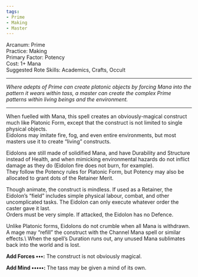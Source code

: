 ```yaml
---
tags:
- Prime
- Making
- Master
---
```


Arcanum: Prime\
Practice: Making\
Primary Factor: Potency\
Cost: 1+ Mana\
Suggested Rote Skills: Academics, Crafts, Occult

---

_Where adepts of Prime can create platonic objects by forcing Mana into the pattern it wears within tass, a master can create the complex Prime patterns within living beings and the environment._

---

When fuelled with Mana, this spell creates an obviously-magical construct much like Platonic Form, except that the construct is not limited to single physical objects.\
Eidolons may imitate fire, fog, and even entire environments, but most masters use it to create “living” constructs.

Eidolons are still made of solidified Mana, and have Durability and Structure instead of Health, and when mimicking environmental hazards do not inflict damage as they do (Eidolon fire does not burn, for example).\
They follow the Potency rules for Platonic Form, but Potency may also be allocated to grant dots of the Retainer Merit.

Though animate, the construct is mindless. If used as a Retainer, the Eidolon’s “field” includes simple physical labour, combat, and other uncomplicated tasks. The Eidolon can only execute whatever order the caster gave it last.\
Orders must be very simple. If attacked, the Eidolon has no Defence.

Unlike Platonic forms, Eidolons do not crumble when all Mana is withdrawn. A mage may “refill” the construct with the Channel Mana spell or similar effects.\ When the spell’s Duration runs out, any unused Mana sublimates back into the world and is lost.

**Add Forces •••:** The construct is not obviously magical.

**Add Mind •••••:** The tass may be given a mind of its own.